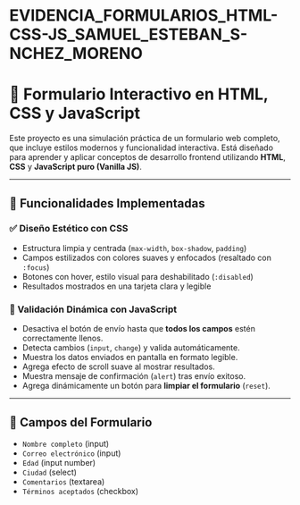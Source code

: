 # EVIDENCIA_FORMULARIOS_HTML-CSS-JS_SAMUEL_ESTEBAN_S-NCHEZ_MORENO
# 📝 Formulario Interactivo en HTML, CSS y JavaScript

Este proyecto es una simulación práctica de un formulario web completo, que incluye estilos modernos y funcionalidad interactiva. Está diseñado para aprender y aplicar conceptos de desarrollo frontend utilizando **HTML**, **CSS** y **JavaScript puro (Vanilla JS)**.

---

## 🔧 Funcionalidades Implementadas

### ✅ Diseño Estético con CSS
- Estructura limpia y centrada (`max-width`, `box-shadow`, `padding`)
- Campos estilizados con colores suaves y enfocados (resaltado con `:focus`)
- Botones con hover, estilo visual para deshabilitado (`:disabled`)
- Resultados mostrados en una tarjeta clara y legible

### 🧠 Validación Dinámica con JavaScript
- Desactiva el botón de envío hasta que **todos los campos** estén correctamente llenos.
- Detecta cambios (`input`, `change`) y valida automáticamente.
- Muestra los datos enviados en pantalla en formato legible.
- Agrega efecto de scroll suave al mostrar resultados.
- Muestra mensaje de confirmación (`alert`) tras envío exitoso.
- Agrega dinámicamente un botón para **limpiar el formulario** (`reset`).

---

## 🧪 Campos del Formulario

- `Nombre completo` (input)
- `Correo electrónico` (input)
- `Edad` (input number)
- `Ciudad` (select)
- `Comentarios` (textarea)
- `Términos aceptados` (checkbox)

